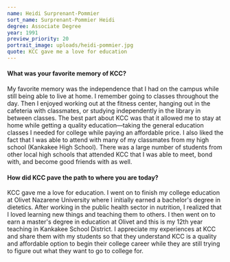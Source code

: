 ```yaml
---
name: Heidi Surprenant-Pommier
sort_name: Surprenant-Pommier Heidi
degree: Associate Degree
year: 1991
preview_priority: 20
portrait_image: uploads/heidi-pommier.jpg
quote: KCC gave me a love for education
---
```


<h4 class="blue-heading-small">What was your favorite memory of KCC?</h4>

My favorite memory was the independence that I had on the campus while still being able to live at home. I remember going to classes throughout the day. Then I enjoyed working out at the fitness center, hanging out in the cafeteria with classmates, or studying independently in the library in between classes. The best part about KCC was that it allowed me to stay at home while getting a quality education—taking the general education classes I needed for college while paying an affordable price. I also liked the fact that I was able to attend with many of my classmates from my high school (Kankakee High School). There was a large number of students from other local high schools that attended KCC that I was able to meet, bond with, and become good friends with as well.

<h4 class="blue-heading-small">How did KCC pave the path to where you are today?</h4>

KCC gave me a love for education. I went on to finish my college education at Olivet Nazarene University where I initially earned a bachelor's degree in dietetics. After working in the public health sector in nutrition, I realized that I loved learning new things and teaching them to others. I then went on to earn a master's degree in education at Olivet and this is my 12th year teaching in Kankakee School District. I appreciate my experiences at KCC and share them with my students so that they understand KCC is a quality and affordable option to begin their college career while they are still trying to figure out what they want to go to college for.
